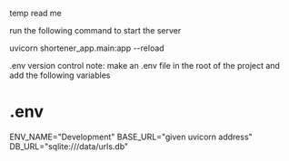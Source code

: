 temp read me

run the following command to start the server

uvicorn shortener_app.main:app --reload


.env version control note:
make an .env file in the root of the project and add the following variables

# .env

ENV_NAME="Development"
BASE_URL="given uvicorn address"
DB_URL="sqlite:///data/urls.db"